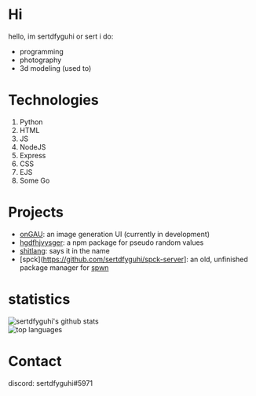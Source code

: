 # Hi
hello, im sertdfyguhi or sert
i do:
- programming
- photography 
- 3d modeling (used to)

# Technologies
1. Python
2. HTML
3. JS
4. NodeJS
5. Express
6. CSS
7. EJS
9. Some Go

# Projects
- [onGAU](https://github.com/sertdfyguhi/onGAU): an image generation UI (currently in development)
- [hgdfhjvysger](https://github.com/sertdfyguhi/hgdfhjvysger): a npm package for pseudo random values
- [shitlang](https://github.com/sertdfyguhi/shitlang): says it in the name
- [spck](https://github.com/sertdfyguhi/spck-server]: an old, unfinished package manager for [spwn](https://github.com/Spu7Nix/SPWN-language)

# statistics
![sertdfyguhi's github stats](https://github-readme-stats.vercel.app/api?username=sertdfyguhi&show_icons=true&theme=dracula)  
![top languages](https://github-readme-stats.vercel.app/api/top-langs?username=sertdfyguhi&layout=compact&theme=dracula)  

# Contact
discord: sertdfyguhi#5971

